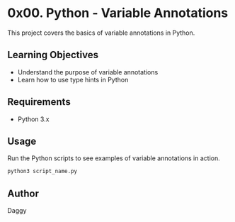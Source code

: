 # 0x00. Python - Variable Annotations

This project covers the basics of variable annotations in Python.

## Learning Objectives
- Understand the purpose of variable annotations
- Learn how to use type hints in Python

## Requirements
- Python 3.x

## Usage
Run the Python scripts to see examples of variable annotations in action.

```bash
python3 script_name.py
```

## Author
Daggy